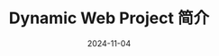 ---
id: dy-intro
slug: /dy-intro
title: Dynamic Web Project 简介
date: 2024-11-04
authors: Hoo
tags: [mvc]
keywords: [mvc]
---